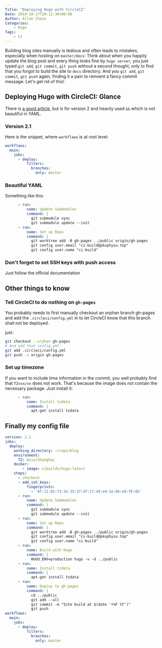```yaml
---
Title: "Deploying Hugo with CircleCI"
Date: 2019-10-27T20:12:30+08:00
Author: Allan Chain
Categories:
    - Hugo
Tags: 
    - CI
---
```


Building blog sites manually is tedious and often leads to mistakes, especially when hosting on `master/docs`: Think about when you happily update the blog post and every thing looks fine by `hugo server`, you just typed `git add`, `git commit`, `git push` without a second thought, only to find that you forgot to build the site to `docs` directory. And you `git add`, `git commit`, `git push` again, finding it a pain to reinvent a fancy commit message. Let's get rid of this!

## Deploying Hugo with CircleCI: Glance

There is [a good article](https://willschenk.com/articles/2018/automating_hugo_with_circleci/), but is for version 2 and heavily used `&&` which is not beautiful in YAML.

### Version 2.1

Here is the snippet, where `workflows` is at root level:

```yaml
workflows:
  main:
    jobs:
      - deploy:
          filters:
            branches:
              only: master
```

### Beautiful YAML
Something like this:
```yaml
      - run:
          name: Update Submodules
          command: |
            git submodule sync
            git submodule update --init
      - run:
          name: Set up Repo
          command: |
            git worktree add -B gh-pages ../public origin/gh-pages
            git config user.email "ci-build@pkuphysu.top"
            git config user.name "ci-build"
```

### Don't forget to set SSH keys with push access

Just follow the official documentation

## Other things to know
### Tell CircleCI to do nothing on `gh-pages`

You probably needs to first manually checkout an orphan branch gh-pages and add the `.circleci/config.yml` in to let CircleCI know that this branch shall not be deployed.

just:

```bash
git checkout --orphan gh-pages
# And add that config.yml
git add .circleci/config.yml
git push -u origin gh-pages
```
### Set up timezone
If you want to include time information in the commit, you well probably find that `TZ=xx/xx` does not work. That's because the image does not contain the necessary package. Just install it:
```yaml
      - run:
          name: Install tzdata
          command: |
            apt-get install tzdata
```
## Finally my config file

```yaml
version: 2.1
jobs:
  deploy:
    working_directory: ~/repo/blog
    environment:
      TZ: Asia/Shanghai
    docker:
        - image: cibuilds/hugo:latest
    steps:
      - checkout
      - add_ssh_keys:
          fingerprints:
            - '8f:11:02:f3:3e:35:37:d7:17:4d:e4:1e:6b:e8:f6:db'
      - run:
          name: Update Submodules
          command: |
            git submodule sync
            git submodule update --init
      - run:
          name: Set up Repo
          command: |
            git worktree add -B gh-pages ../public origin/gh-pages
            git config user.email "ci-build@pkuphysu.top"
            git config user.name "ci-build"
      - run:
          name: Build with Hugo
          command: |
            HUGO_ENV=production hugo -v -d ../public
      - run:
          name: Install tzdata
          command: |
            apt-get install tzdata
      - run:
          name: Deploy to gh-pages
          command: |
            cd ../public
            git add --all
            git commit -m "Site build at $(date '+%F %T')"
            git push
workflows:
  main:
    jobs:
      - deploy:
          filters:
            branches:
              only: master
```

